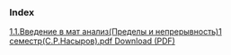 ### Index
[1.1.Введение в мат анализ(Пределы и непрерывность)1 семестр(C.P.Насыров).pdf
](https://github.com/ifanzilka/Mathematics_KPFU/blob/master/links/books_mathematical_analysis/1.1.%D0%92%D0%B2%D0%B5%D0%B4%D0%B5%D0%BD%D0%B8%D0%B5%20%D0%B2%20%D0%BC%D0%B0%D1%82%20%D0%B0%D0%BD%D0%B0%D0%BB%D0%B8%D0%B7(%D0%9F%D1%80%D0%B5%D0%B4%D0%B5%D0%BB%D1%8B%20%D0%B8%20%D0%BD%D0%B5%D0%BF%D1%80%D0%B5%D1%80%D1%8B%D0%B2%D0%BD%D0%BE%D1%81%D1%82%D1%8C)1%20%D1%81%D0%B5%D0%BC%D0%B5%D1%81%D1%82%D1%80(C.P.%D0%9D%D0%B0%D1%81%D1%8B%D1%80%D0%BE%D0%B2).pdf) [Download (PDF)](https://github.com/ifanzilka/Mathematics_KPFU/raw/master/links/books_mathematical_analysis/1.1.%D0%92%D0%B2%D0%B5%D0%B4%D0%B5%D0%BD%D0%B8%D0%B5%20%D0%B2%20%D0%BC%D0%B0%D1%82%20%D0%B0%D0%BD%D0%B0%D0%BB%D0%B8%D0%B7(%D0%9F%D1%80%D0%B5%D0%B4%D0%B5%D0%BB%D1%8B%20%D0%B8%20%D0%BD%D0%B5%D0%BF%D1%80%D0%B5%D1%80%D1%8B%D0%B2%D0%BD%D0%BE%D1%81%D1%82%D1%8C)1%20%D1%81%D0%B5%D0%BC%D0%B5%D1%81%D1%82%D1%80(C.P.%D0%9D%D0%B0%D1%81%D1%8B%D1%80%D0%BE%D0%B2).pdf)
